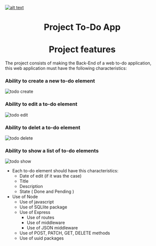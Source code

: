 <a href="https://www.core-code.io/">

![alt text](https://uploads-ssl.webflow.com/5eb2f56932c3562feab232e3/5f73550d00249e7e96c9f3de_Logo.png 'corecodeio')

</a>

<h1 align="center">Project To-Do App</h1>


<h1 align="center">Project features</h1>
<p>The project consists of making the Back-End of a web to-do application, this web application must have the following characteristics:</p>

<h3>Ability to create a new to-do element</h3> 

![todo create](https://user-images.githubusercontent.com/108826299/197689917-29a64a87-1870-4a3b-84bc-8c12d83256fd.gif)


<h3> Ability to edit a to-do element</h3> 

![todo edit](https://user-images.githubusercontent.com/108826299/197690231-8048a406-5143-461b-9ace-a721490d602b.gif)


<h3> Ability to delet a to-do element</h3> 

![todo  delete](https://user-images.githubusercontent.com/108826299/197690246-febc79c4-0d13-422b-bd9f-6ceac550b7fb.gif)


<h3>Ability to show a list of to-do elements</h3> 

![todo show](https://user-images.githubusercontent.com/108826299/197690266-78f8c70c-5784-4e0e-875f-de90f396bc9a.gif)



- Each to-do element should have this characteristics:
  - Date of edit (if it was the case)
  - Title
  - Description
  - State ( Done and Pending )
- Use of Node
  - Use of javascript
  - Use of SQLlite package
  - Use of Express
    - Use of routes
    - Use of middleware
    - Use of JSON middleware
  - Use of POST, PATCH, GET, DELETE methods
  - Use of uuid packages
